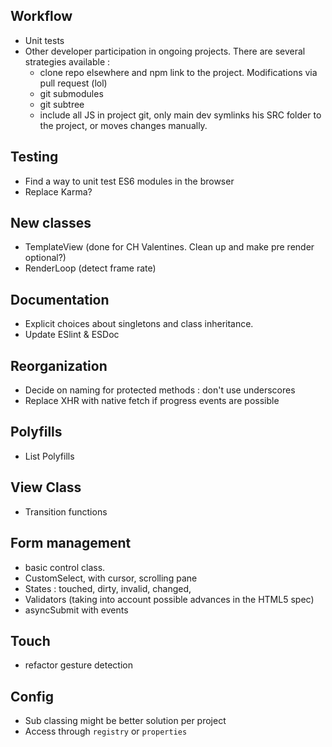 ## Workflow ##
- Unit tests
- Other developer participation in ongoing projects. There are several strategies available :
    * clone repo elsewhere and npm link to the project. Modifications via pull request (lol)
    * git submodules
    * git subtree
    * include all JS in project git, only main dev symlinks his SRC folder to the project, or moves changes manually.

## Testing ##
- Find a way to unit test ES6 modules in the browser
- Replace Karma? 

## New classes ##
- TemplateView (done for CH Valentines. Clean up and make pre render optional?)
- RenderLoop (detect frame rate)

## Documentation ##
- Explicit choices about singletons and class inheritance.
- Update ESlint & ESDoc

## Reorganization ##
- Decide on naming for protected methods : don't use underscores
- Replace XHR with native fetch if progress events are possible

## Polyfills ##
- List Polyfills

## View Class ##
- Transition functions

## Form management ##
- basic control class.
- CustomSelect, with cursor, scrolling pane
- States : touched, dirty, invalid, changed,
- Validators (taking into account possible advances in the HTML5 spec)
- asyncSubmit with events


## Touch ##
- refactor gesture detection

## Config ##
- Sub classing might be better solution per project
- Access through `registry` or `properties`
